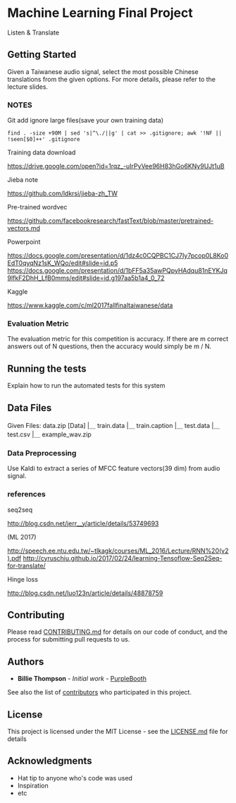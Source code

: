 # Machine Learning Final Project

Listen & Translate

## Getting Started

Given a Taiwanese audio signal, select the most possible Chinese translations from the given options. For more details, please refer to the lecture slides.

### NOTES

Git add ignore large files(save your own training data)
```
find . -size +90M | sed 's|^\./||g' | cat >> .gitignore; awk '!NF || !seen[$0]++' .gitignore
```

Training data download


https://drive.google.com/open?id=1rqz_-uIrPyVee96H83hGo6KNy9UJt1uB


Jieba note


https://github.com/ldkrsi/jieba-zh_TW


Pre-trained wordvec


https://github.com/facebookresearch/fastText/blob/master/pretrained-vectors.md


Powerpoint


https://docs.google.com/presentation/d/1dz4c0CQPBC1CJ7Iy7pcop0L8Ko0EdT0qyqNz1sK_WQo/edit#slide=id.p5
https://docs.google.com/presentation/d/1bFF5a35awPQpyHAdqu81nEYKJq9lfkF2DhH_LfB0mms/edit#slide=id.g197aa5b1a4_0_72

Kaggle


https://www.kaggle.com/c/ml2017fallfinaltaiwanese/data


### Evaluation Metric

The evaluation metric for this competition is accuracy. If there are m correct answers out of N questions, then the accuracy would simply be m / N.

## Running the tests

Explain how to run the automated tests for this system

## Data Files

Given Files:
  data.zip [Data]
  |＿ train.data
  |＿ train.caption
  |＿ test.data
  |＿ test.csv
  |＿ example_wav.zip


### Data Preprocessing

Use Kaldi to extract a series of MFCC feature vectors(39 dim) from audio signal.

### references

seq2seq

http://blog.csdn.net/jerr__y/article/details/53749693


(ML 2017) 

http://speech.ee.ntu.edu.tw/~tlkagk/courses/ML_2016/Lecture/RNN%20(v2).pdf
http://cyruschiu.github.io/2017/02/24/learning-Tensoflow-Seq2Seq-for-translate/


Hinge loss

http://blog.csdn.net/luo123n/article/details/48878759


## Contributing

Please read [CONTRIBUTING.md](https://gist.github.com/PurpleBooth/b24679402957c63ec426) for details on our code of conduct, and the process for submitting pull requests to us.


## Authors

* **Billie Thompson** - *Initial work* - [PurpleBooth](https://github.com/PurpleBooth)

See also the list of [contributors](https://github.com/your/project/contributors) who participated in this project.

## License

This project is licensed under the MIT License - see the [LICENSE.md](LICENSE.md) file for details

## Acknowledgments

* Hat tip to anyone who's code was used
* Inspiration
* etc

